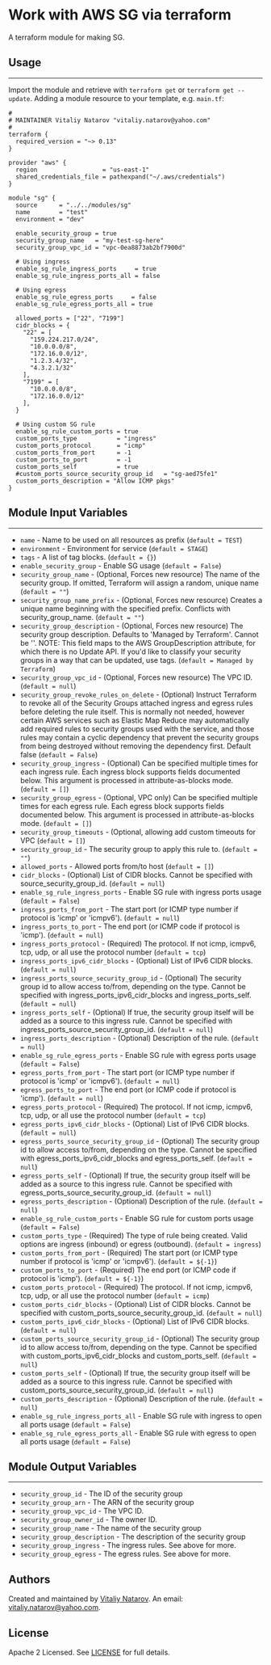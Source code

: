 # Work with AWS SG via terraform

A terraform module for making SG.


## Usage
----------------------
Import the module and retrieve with ```terraform get``` or ```terraform get --update```. Adding a module resource to your template, e.g. `main.tf`:

```
#
# MAINTAINER Vitaliy Natarov "vitaliy.natarov@yahoo.com"
#
terraform {
  required_version = "~> 0.13"
}

provider "aws" {
  region                  = "us-east-1"
  shared_credentials_file = pathexpand("~/.aws/credentials")
}

module "sg" {
  source      = "../../modules/sg"
  name        = "test"
  environment = "dev"

  enable_security_group = true
  security_group_name   = "my-test-sg-here"
  security_group_vpc_id = "vpc-0ea8873ab2bf7900d"

  # Using ingress
  enable_sg_rule_ingress_ports     = true
  enable_sg_rule_ingress_ports_all = false

  # Using egress
  enable_sg_rule_egress_ports     = false
  enable_sg_rule_egress_ports_all = true

  allowed_ports = ["22", "7199"]
  cidr_blocks = {
    "22" = [
      "159.224.217.0/24",
      "10.0.0.0/8",
      "172.16.0.0/12",
      "1.2.3.4/32",
      "4.3.2.1/32"
    ],
    "7199" = [
      "10.0.0.0/8",
      "172.16.0.0/12"
    ],
  }

  # Using custom SG rule
  enable_sg_rule_custom_ports = true
  custom_ports_type           = "ingress"
  custom_ports_protocol       = "icmp"
  custom_ports_from_port      = -1
  custom_ports_to_port        = -1
  custom_ports_self           = true
  #custom_ports_source_security_group_id   = "sg-aed75fe1"
  custom_ports_description = "Allow ICMP pkgs"
}
```

## Module Input Variables
----------------------
- `name` - Name to be used on all resources as prefix (`default = TEST`)
- `environment` - Environment for service (`default = STAGE`)
- `tags` - A list of tag blocks. (`default = {}`)
- `enable_security_group` - Enable SG usage (`default = False`)
- `security_group_name` - (Optional, Forces new resource) The name of the security group. If omitted, Terraform will assign a random, unique name (`default = ""`)
- `security_group_name_prefix` - (Optional, Forces new resource) Creates a unique name beginning with the specified prefix. Conflicts with security_group_name. (`default = ""`)
- `security_group_description` - (Optional, Forces new resource) The security group description. Defaults to 'Managed by Terraform'. Cannot be ''. NOTE: This field maps to the AWS GroupDescription attribute, for which there is no Update API. If you'd like to classify your security groups in a way that can be updated, use tags. (`default = Managed by Terraform`)
- `security_group_vpc_id` - (Optional, Forces new resource) The VPC ID. (`default = null`)
- `security_group_revoke_rules_on_delete` - (Optional) Instruct Terraform to revoke all of the Security Groups attached ingress and egress rules before deleting the rule itself. This is normally not needed, however certain AWS services such as Elastic Map Reduce may automatically add required rules to security groups used with the service, and those rules may contain a cyclic dependency that prevent the security groups from being destroyed without removing the dependency first. Default false (`default = False`)
- `security_group_ingress` - (Optional) Can be specified multiple times for each ingress rule. Each ingress block supports fields documented below. This argument is processed in attribute-as-blocks mode. (`default = []`)
- `security_group_egress` - (Optional, VPC only) Can be specified multiple times for each egress rule. Each egress block supports fields documented below. This argument is processed in attribute-as-blocks mode. (`default = []`)
- `security_group_timeouts` - (Optional, allowing add custom timeouts for VPC (`default = []`)
- `security_group_id` - The security group to apply this rule to. (`default = ""`)
- `allowed_ports` - Allowed ports from/to host (`default = []`)
- `cidr_blocks` - (Optional) List of CIDR blocks. Cannot be specified with source_security_group_id. (`default = null`)
- `enable_sg_rule_ingress_ports` - Enable SG rule with ingress ports usage (`default = False`)
- `ingress_ports_from_port` - The start port (or ICMP type number if protocol is 'icmp' or 'icmpv6'). (`default = null`)
- `ingress_ports_to_port` - The end port (or ICMP code if protocol is 'icmp'). (`default = null`)
- `ingress_ports_protocol` - (Required) The protocol. If not icmp, icmpv6, tcp, udp, or all use the protocol number (`default = tcp`)
- `ingress_ports_ipv6_cidr_blocks` - (Optional) List of IPv6 CIDR blocks. (`default = null`)
- `ingress_ports_source_security_group_id` - (Optional) The security group id to allow access to/from, depending on the type. Cannot be specified with ingress_ports_ipv6_cidr_blocks and ingress_ports_self. (`default = null`)
- `ingress_ports_self` - (Optional) If true, the security group itself will be added as a source to this ingress rule. Cannot be specified with ingress_ports_source_security_group_id. (`default = null`)
- `ingress_ports_description` - (Optional) Description of the rule. (`default = null`)
- `enable_sg_rule_egress_ports` - Enable SG rule with egress ports usage (`default = False`)
- `egress_ports_from_port` - The start port (or ICMP type number if protocol is 'icmp' or 'icmpv6'). (`default = null`)
- `egress_ports_to_port` - The end port (or ICMP code if protocol is 'icmp'). (`default = null`)
- `egress_ports_protocol` - (Required) The protocol. If not icmp, icmpv6, tcp, udp, or all use the protocol number (`default = tcp`)
- `egress_ports_ipv6_cidr_blocks` - (Optional) List of IPv6 CIDR blocks. (`default = null`)
- `egress_ports_source_security_group_id` - (Optional) The security group id to allow access to/from, depending on the type. Cannot be specified with egress_ports_ipv6_cidr_blocks and egress_ports_self. (`default = null`)
- `egress_ports_self` - (Optional) If true, the security group itself will be added as a source to this ingress rule. Cannot be specified with egress_ports_source_security_group_id. (`default = null`)
- `egress_ports_description` - (Optional) Description of the rule. (`default = null`)
- `enable_sg_rule_custom_ports` - Enable SG rule for custom ports usage (`default = False`)
- `custom_ports_type` - (Required) The type of rule being created. Valid options are ingress (inbound) or egress (outbound). (`default = ingress`)
- `custom_ports_from_port` - (Required) The start port (or ICMP type number if protocol is 'icmp' or 'icmpv6'). (`default = ${-1}`)
- `custom_ports_to_port` - (Required) The end port (or ICMP code if protocol is 'icmp'). (`default = ${-1}`)
- `custom_ports_protocol` - (Required) The protocol. If not icmp, icmpv6, tcp, udp, or all use the protocol number (`default = icmp`)
- `custom_ports_cidr_blocks` - (Optional) List of CIDR blocks. Cannot be specified with custom_ports_source_security_group_id. (`default = null`)
- `custom_ports_ipv6_cidr_blocks` - (Optional) List of IPv6 CIDR blocks. (`default = null`)
- `custom_ports_source_security_group_id` - (Optional) The security group id to allow access to/from, depending on the type. Cannot be specified with custom_ports_ipv6_cidr_blocks and custom_ports_self. (`default = null`)
- `custom_ports_self` - (Optional) If true, the security group itself will be added as a source to this ingress rule. Cannot be specified with custom_ports_source_security_group_id. (`default = null`)
- `custom_ports_description` - (Optional) Description of the rule. (`default = null`)
- `enable_sg_rule_ingress_ports_all` - Enable SG rule with ingress to open all ports usage (`default = False`)
- `enable_sg_rule_egress_ports_all` - Enable SG rule with egress to open all ports usage (`default = False`)

## Module Output Variables
----------------------
- `security_group_id` - The ID of the security group
- `security_group_arn` - The ARN of the security group
- `security_group_vpc_id` - The VPC ID.
- `security_group_owner_id` - The owner ID.
- `security_group_name` - The name of the security group
- `security_group_description` - The description of the security group
- `security_group_ingress` - The ingress rules. See above for more.
- `security_group_egress` - The egress rules. See above for more.


## Authors

Created and maintained by [Vitaliy Natarov](https://github.com/SebastianUA). An email: [vitaliy.natarov@yahoo.com](vitaliy.natarov@yahoo.com).

## License

Apache 2 Licensed. See [LICENSE](https://github.com/SebastianUA/terraform/blob/master/LICENSE) for full details.
